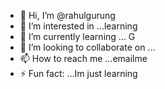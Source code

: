 - 👋 Hi, I’m @rahulgurung
- 👀 I’m interested in ...learning
- 🌱 I’m currently learning ... G
- 💞️ I’m looking to collaborate on ...
- 📫 How to reach me ...emailme
- ⚡ Fun fact: ...Im just learning

<!---
rahulgurung2000/rahulgurung2000 is a ✨ special ✨ repository because its `README.md` (this file) appears on your GitHub profile.
You can click the Preview link to take a look at your changes.
--->
